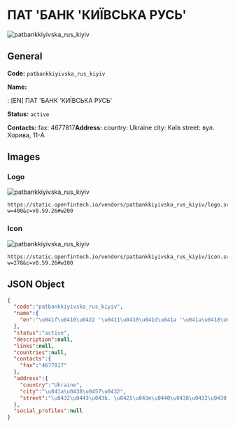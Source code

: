 
# ПАТ 'БАНК 'КИЇВСЬКА РУСЬ' 
![patbankkiyivska_rus_kiyiv](https://static.openfintech.io/vendors/patbankkiyivska_rus_kiyiv/logo.svg?w=400&c=v0.59.26#w200)  

## General 
 
**Code:** `patbankkiyivska_rus_kiyiv` 
 
**Name:** 
 
:	[EN] ПАТ 'БАНК 'КИЇВСЬКА РУСЬ' 
 
**Status:** `active` 
 
**Contacts:** 
fax: 4677817**Address:** 
country: Ukraine 
city: Київ 
street: вул. Хорива, 11-А 

## Images 

### Logo 
 
![patbankkiyivska_rus_kiyiv](https://static.openfintech.io/vendors/patbankkiyivska_rus_kiyiv/logo.svg?w=400&c=v0.59.26#w200)  

```
https://static.openfintech.io/vendors/patbankkiyivska_rus_kiyiv/logo.svg?w=400&c=v0.59.26#w200
```  

### Icon 
 
![patbankkiyivska_rus_kiyiv](https://static.openfintech.io/vendors/patbankkiyivska_rus_kiyiv/icon.svg?w=278&c=v0.59.26#w100)  

```
https://static.openfintech.io/vendors/patbankkiyivska_rus_kiyiv/icon.svg?w=278&c=v0.59.26#w100
```  

## JSON Object 

```json
{
  "code":"patbankkiyivska_rus_kiyiv",
  "name":{
    "en":"\u041f\u0410\u0422 '\u0411\u0410\u041d\u041a '\u041a\u0418\u0407\u0412\u0421\u042c\u041a\u0410 \u0420\u0423\u0421\u042c'"
  },
  "status":"active",
  "description":null,
  "links":null,
  "countries":null,
  "contacts":{
    "fax":"4677817"
  },
  "address":{
    "country":"Ukraine",
    "city":"\u041a\u0438\u0457\u0432",
    "street":"\u0432\u0443\u043b. \u0425\u043e\u0440\u0438\u0432\u0430, 11-\u0410"
  },
  "social_profiles":null
}
```  
